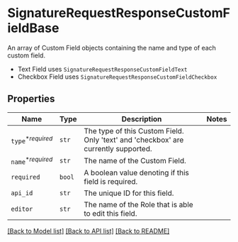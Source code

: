 # SignatureRequestResponseCustomFieldBase

An array of Custom Field objects containing the name and type of each custom field.

* Text Field uses `SignatureRequestResponseCustomFieldText`
* Checkbox Field uses `SignatureRequestResponseCustomFieldCheckbox`

## Properties
Name | Type | Description | Notes
------------ | ------------- | ------------- | -------------
| `type`<sup>*_required_</sup> | ```str``` |  The type of this Custom Field. Only &#39;text&#39; and &#39;checkbox&#39; are currently supported.  |  |
| `name`<sup>*_required_</sup> | ```str``` |  The name of the Custom Field.  |  |
| `required` | ```bool``` |  A boolean value denoting if this field is required.  |  |
| `api_id` | ```str``` |  The unique ID for this field.  |  |
| `editor` | ```str``` |  The name of the Role that is able to edit this field.  |  |

[[Back to Model list]](../README.md#documentation-for-models) [[Back to API list]](../README.md#documentation-for-api-endpoints) [[Back to README]](../README.md)


